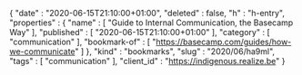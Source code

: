 {
  "date" : "2020-06-15T21:10:00+01:00",
  "deleted" : false,
  "h" : "h-entry",
  "properties" : {
    "name" : [ "Guide to Internal Communication, the Basecamp Way" ],
    "published" : [ "2020-06-15T21:10:00+01:00" ],
    "category" : [ "communication" ],
    "bookmark-of" : [ "https://basecamp.com/guides/how-we-communicate" ]
  },
  "kind" : "bookmarks",
  "slug" : "2020/06/ha9ml",
  "tags" : [ "communication" ],
  "client_id" : "https://indigenous.realize.be"
}
